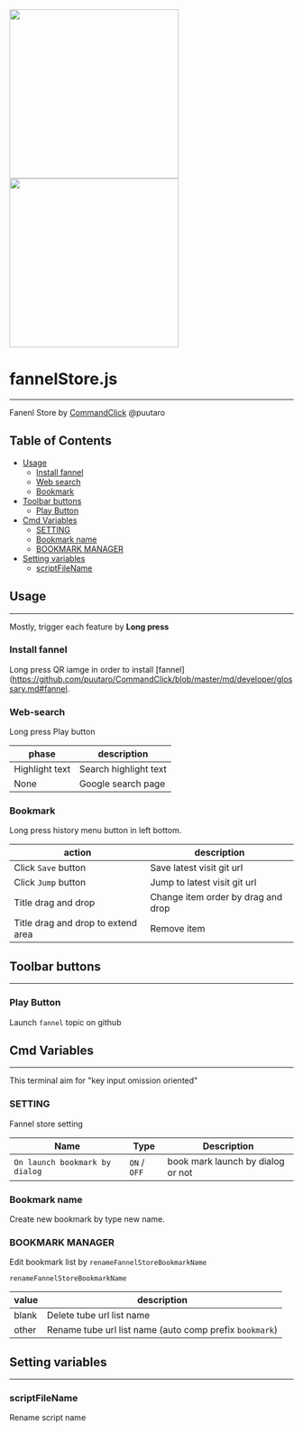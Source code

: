 

<div><img src="https://github.com/puutaro/fannelStore/assets/55217593/da107507-9e4e-4ebf-8698-b1b8ab8c528f" width="300">  </div>
  
<div><img src="https://github.com/puutaro/selectTyper/assets/55217593/555e8f5f-656a-4faf-bb76-f663c01cfe47" width="300"></div> 


# fannelStore.js
----------------

Fanenl Store by [CommandClick](https://github.com/puutaro/CommandClick) @puutaro

Table of Contents
-------
<!-- vim-markdown-toc GFM --> 
* [Usage](#usage)
  * [Install fannel](#install-fannel)
  * [Web search](#web-search)
  * [Bookmark](#bookmark)
* [Toolbar buttons](#toolbar-buttons)
	* [Play Button](#play-button)
* [Cmd Variables](#cmd-variables)
	* [SETTING](#setting)
	* [Bookmark name](#cmdinput)
	* [BOOKMARK MANAGER](#bookmark-manager)
* [Setting variables](#setting-variables)
	* [scriptFileName](#scriptfilename)

## Usage
--------

Mostly, trigger each feature by **Long press**

### Install fannel
Long press QR iamge in order to install [fannel](https://github.com/puutaro/CommandClick/blob/master/md/developer/glossary.md#fannel.

### Web-search

Long press Play button 


| phase          | description               |
|----------------|-----------------------|
| Highlight text | Search highlight text |
| None           | Google search page    |

### Bookmark

Long press history menu button in left bottom.

| action                             | description                        |
|------------------------------------|------------------------------------|
| Click `Save` button                | Save latest visit git url          |
| Click `Jump` button                | Jump to latest visit git url       |
| Title drag and drop                | Change item order by drag and drop |
| Title drag and drop to extend area | Remove item                        |

## Toolbar buttons
-----------

### Play Button

Launch `fannel` topic on github

## Cmd Variables
--------

This terminal aim for "key input omission oriented"

### SETTING

Fannel store setting

| Name             | Type            | Description                       |
|----------------------- |-----------------|-----------------------------------|
| `On launch bookmark by dialog` | `ON` / `OFF`    | book mark launch by dialog or not |

### Bookmark name 

Create new bookmark by type new name.

### BOOKMARK MANAGER

Edit bookmark list by `renameFannelStoreBookmarkName`

`renameFannelStoreBookmarkName`

| value | description |
| ----------- | ----------- |
| blank | Delete tube url list name |
| other | Rename tube url list name (auto comp prefix `bookmark`) |

## Setting variables
---------

### scriptFileName

Rename script name
